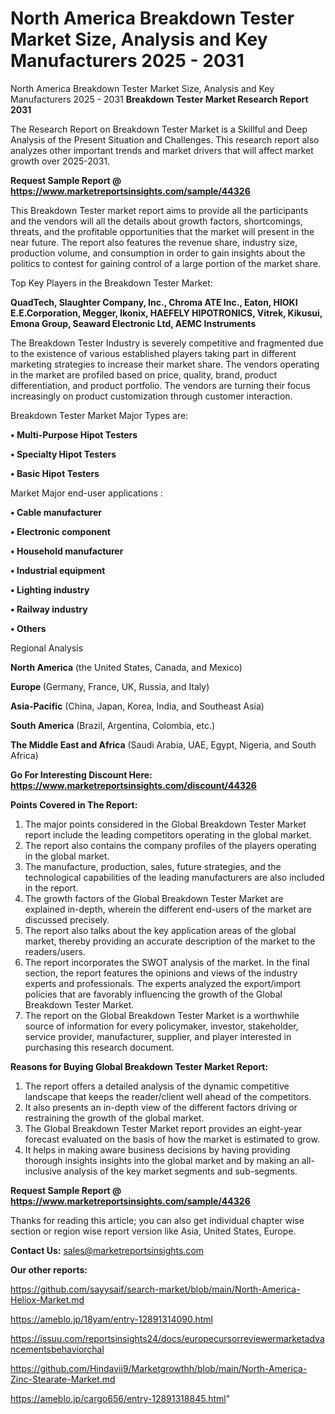 # North America Breakdown Tester Market Size, Analysis and Key Manufacturers 2025 - 2031
North America Breakdown Tester Market Size, Analysis and Key Manufacturers 2025 - 2031
<strong>Breakdown Tester Market Research Report 2031</strong>

The Research Report on Breakdown Tester Market is a Skillful and Deep Analysis of the Present Situation and Challenges. This research report also analyzes other important trends and market drivers that will affect market growth over 2025-2031.

<strong>Request Sample Report @ <a href=https://www.marketreportsinsights.com/sample/44326>https://www.marketreportsinsights.com/sample/44326</a></strong>

This Breakdown Tester market report aims to provide all the participants and the vendors will all the details about growth factors, shortcomings, threats, and the profitable opportunities that the market will present in the near future. The report also features the revenue share, industry size, production volume, and consumption in order to gain insights about the politics to contest for gaining control of a large portion of the market share.

Top Key Players in the Breakdown Tester Market:

<strong>QuadTech, Slaughter Company, Inc., Chroma ATE Inc., Eaton, HIOKI E.E.Corporation, Megger, Ikonix, HAEFELY HIPOTRONICS, Vitrek, Kikusui, Emona Group, Seaward Electronic Ltd, AEMC Instruments</strong>

The Breakdown Tester Industry is severely competitive and fragmented due to the existence of various established players taking part in different marketing strategies to increase their market share. The vendors operating in the market are profiled based on price, quality, brand, product differentiation, and product portfolio. The vendors are turning their focus increasingly on product customization through customer interaction.

Breakdown Tester Market Major Types are:

<strong>•  Multi-Purpose Hipot Testers

•  Specialty Hipot Testers

•  Basic Hipot Testers</strong>

Market Major end-user applications :

<strong>•  Cable manufacturer

•  Electronic component

•  Household manufacturer

•  Industrial equipment

•  Lighting industry

•  Railway industry

•  Others</strong>

Regional Analysis

</u><strong><b>North America</b></strong> (the United States, Canada, and Mexico)

<strong><b>Europe </b></strong>(Germany, France, UK, Russia, and Italy)

<strong><b>Asia-Pacific</b></strong> (China, Japan, Korea, India, and Southeast Asia)

<strong><b>South America</b></strong> (Brazil, Argentina, Colombia, etc.)

<strong><b>The Middle East and Africa</b></strong> (Saudi Arabia, UAE, Egypt, Nigeria, and South Africa)

<strong>Go For Interesting Discount Here: <a href=https://www.marketreportsinsights.com/discount/44326>https://www.marketreportsinsights.com/discount/44326</a></strong>

<strong>Points Covered in The Report:</strong>
<ol>
  <li>The major points considered in the Global Breakdown Tester Market report include the leading competitors operating in the global market.</li>
  <li>The report also contains the company profiles of the players operating in the global market.</li>
  <li>The manufacture, production, sales, future strategies, and the technological capabilities of the leading manufacturers are also included in the report.</li>
  <li>The growth factors of the Global Breakdown Tester Market are explained in-depth, wherein the different end-users of the market are discussed precisely.</li>
  <li>The report also talks about the key application areas of the global market, thereby providing an accurate description of the market to the readers/users.</li>
  <li>The report incorporates the SWOT analysis of the market. In the final section, the report features the opinions and views of the industry experts and professionals. The experts analyzed the export/import policies that are favorably influencing the growth of the Global Breakdown Tester Market.</li>
  <li>The report on the Global Breakdown Tester Market is a worthwhile source of information for every policymaker, investor, stakeholder, service provider, manufacturer, supplier, and player interested in purchasing this research document.</li>
</ol>
<strong>Reasons for Buying Global Breakdown Tester Market Report:</strong>

<ol>
  <li>The report offers a detailed analysis of the dynamic competitive landscape that keeps the reader/client well ahead of the competitors.</li>
  <li>It also presents an in-depth view of the different factors driving or restraining the growth of the global market.</li>
  <li>The Global Breakdown Tester Market report provides an eight-year forecast evaluated on the basis of how the market is estimated to grow.</li>
  <li>It helps in making aware business decisions by having providing thorough insights insights into the global market and by making an all-inclusive analysis of the key market segments and sub-segments.</li>
</ol>
<strong>Request Sample Report @ <a href=https://www.marketreportsinsights.com/sample/44326>https://www.marketreportsinsights.com/sample/44326</a></strong>


Thanks for reading this article; you can also get individual chapter wise section or region wise report version like Asia, United States, Europe.

<strong>Contact Us:</strong>
sales@marketreportsinsights.com

<strong>Our other reports:</strong>

<a href=https://github.com/sayysaif/search-market/blob/main/North-America-Heliox-Market.md>https://github.com/sayysaif/search-market/blob/main/North-America-Heliox-Market.md</a>

<a href=https://ameblo.jp/18yam/entry-12891314090.html>https://ameblo.jp/18yam/entry-12891314090.html</a>

<a href=https://issuu.com/reportsinsights24/docs/europecursorreviewermarketadvancementsbehaviorchal>https://issuu.com/reportsinsights24/docs/europecursorreviewermarketadvancementsbehaviorchal</a>

<a href=https://github.com/Hindavii9/Marketgrowthh/blob/main/North-America-Zinc-Stearate-Market.md>https://github.com/Hindavii9/Marketgrowthh/blob/main/North-America-Zinc-Stearate-Market.md</a>

<a href=https://ameblo.jp/cargo656/entry-12891318845.html>https://ameblo.jp/cargo656/entry-12891318845.html</a>"
